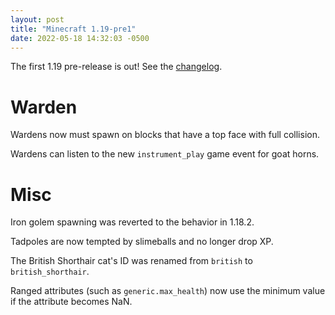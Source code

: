 ```yaml
---
layout: post
title: "Minecraft 1.19-pre1"
date: 2022-05-18 14:32:03 -0500
---
```


The first 1.19 pre-release is out! See the [changelog](https://www.minecraft.net/en-us/article/minecraft-1-19-pre-release-1).

# Warden

Wardens now must spawn on blocks that have a top face with full collision.

Wardens can listen to the new `instrument_play` game event for goat horns.

# Misc

Iron golem spawning was reverted to the behavior in 1.18.2.

Tadpoles are now tempted by slimeballs and no longer drop XP.

The British Shorthair cat's ID was renamed from `british` to `british_shorthair`.

Ranged attributes (such as `generic.max_health`) now use the minimum value if the attribute becomes NaN.

